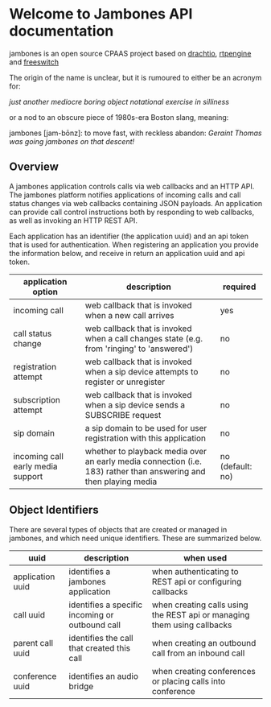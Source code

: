 # Welcome to Jambones API documentation

jambones is an open source CPAAS project based on [drachtio](https://drachtio.org), [rtpengine](https://github.com/sipwise/rtpengine) and [freeswitch](https://freeswitch.com/)

The origin of the name is unclear, but it is rumoured to either be an acronym for:

*just another mediocre boring object notational exercise in silliness*

or a nod to an obscure piece of 1980s-era Boston slang, meaning:

jambones [jam-b&#333;nz]: to move fast, with reckless abandon: *Geraint Thomas was going jambones on that descent!*

## Overview

A jambones application controls calls via web callbacks and an HTTP API.  The jambones platform notifies applications of incoming calls and call status changes via web callbacks containing JSON payloads.  An application can provide call control instructions both by responding to web callbacks, as well as invoking an HTTP REST API.

Each application has an identifier (the application uuid) and an api token that is used for authentication.  When registering an application you provide the information below, and receive in return an application uuid and api token.

| application option | description | required
| ------------- |-------------|-------------|
| incoming call| web callback that is invoked when a new call arrives | yes |
| call status change| web callback that is invoked when a call changes state (e.g. from 'ringing' to 'answered') | no |
| registration attempt | web callback that is invoked when a sip device attempts to register or unregister | no |
| subscription attempt | web callback that is invoked when a sip device sends a SUBSCRIBE request | no |
| sip domain | a sip domain to be used for user registration with this application | no |
| incoming call early media support | whether to playback media over an early media connection (i.e. 183) rather than answering and then playing media | no (default: no)|

## Object Identifiers

There are several types of objects that are created or managed in jambones, and which need unique identifiers.  These are summarized below.

| uuid | description | when used |
| ------------- |-------------|-------------|
| application uuid | identifies a jambones application | when authenticating to REST api or configuring callbacks |
| call uuid | identifies a specific incoming or outbound call | when creating calls using the REST api or managing them using callbacks |
| parent call uuid | identifies the call that created this call | when creating an outbound call from an inbound call | 
| conference uuid | identifies an audio bridge | when creating conferences or placing calls into conference |


